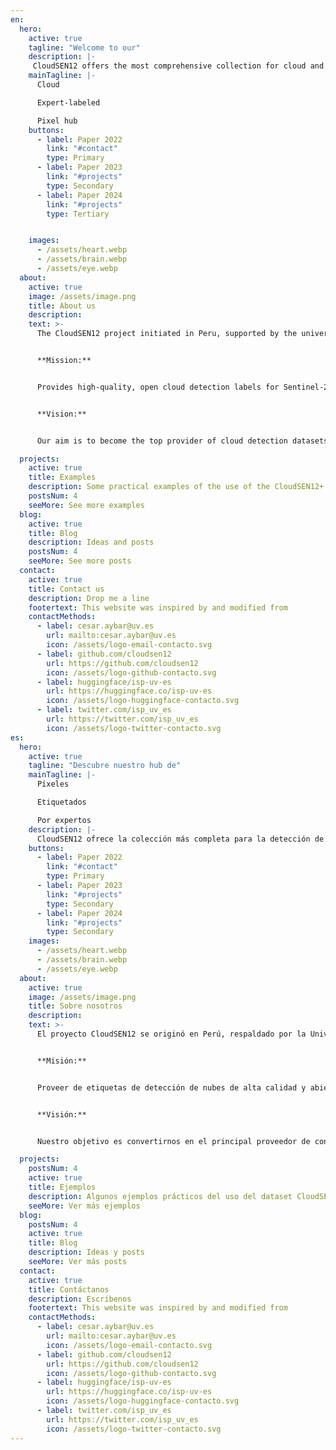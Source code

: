 ```yaml
---
en:
  hero:
    active: true
    tagline: "Welcome to our"
    description: |-
     CloudSEN12 offers the most comprehensive collection for cloud and cloud shadow detection in Sentinel-2.
    mainTagline: |-
      Cloud

      Expert-labeled

      Pixel hub
    buttons:
      - label: Paper 2022
        link: "#contact"
        type: Primary
      - label: Paper 2023
        link: "#projects"
        type: Secondary
      - label: Paper 2024
        link: "#projects"
        type: Tertiary


    images:
      - /assets/heart.webp
      - /assets/brain.webp
      - /assets/eye.webp
  about:
    active: true
    image: /assets/image.png
    title: About us
    description: 
    text: >-
      The CloudSEN12 project initiated in Peru, supported by the universities of Salzburg, San Marcos, and Valencia. It stemmed from the necessity to tackle the challenge of working with images contaminated by clouds in South America, where cloud detection algorithms usually perform poorly. Due to the absence of suitable datasets for regions outside Europe and the US, we created CloudSEN12, an unbias globally distributed dataset. After the dataset’s release and receiving valuable feedback, the team was motivated to improve further, leading to CloudSEN12+, where, with the acquired knowledge, we refined the dataset to ensure maximum trustworthiness.


      **Mission:**


      Provides high-quality, open cloud detection labels for Sentinel-2, ensuring fair global data distribution.


      **Vision:**


      Our aim is to become the top provider of cloud detection datasets across multiple optical remote sensing sensors. We are dedicated to providing researchers and industries with the necessary models and datasets to accurate perform cloud screening.

  projects:
    active: true
    title: Examples
    description: Some practical examples of the use of the CloudSEN12+
    postsNum: 4
    seeMore: See more examples
  blog:
    active: true
    title: Blog
    description: Ideas and posts
    postsNum: 4
    seeMore: See more posts
  contact:
    active: true
    title: Contact us
    description: Drop me a line
    footertext: This website was inspired by and modified from
    contactMethods:
      - label: cesar.aybar@uv.es
        url: mailto:cesar.aybar@uv.es
        icon: /assets/logo-email-contacto.svg
      - label: github.com/cloudsen12
        url: https://github.com/cloudsen12
        icon: /assets/logo-github-contacto.svg
      - label: huggingface/isp-uv-es
        url: https://huggingface.co/isp-uv-es
        icon: /assets/logo-huggingface-contacto.svg
      - label: twitter.com/isp_uv_es
        url: https://twitter.com/isp_uv_es
        icon: /assets/logo-twitter-contacto.svg
es:
  hero:
    active: true
    tagline: "Descubre nuestro hub de"
    mainTagline: |-
      Píxeles

      Etiquetados

      Por expertos
    description: |-
      CloudSEN12 ofrece la colección más completa para la detección de nubes y sombras de nubes en Sentinel-2.
    buttons:
      - label: Paper 2022
        link: "#contact"
        type: Primary
      - label: Paper 2023
        link: "#projects"
        type: Secondary
      - label: Paper 2024
        link: "#projects"
        type: Secondary
    images:
      - /assets/heart.webp
      - /assets/brain.webp
      - /assets/eye.webp
  about:
    active: true
    image: /assets/image.png
    title: Sobre nosotros
    description:
    text: >-
      El proyecto CloudSEN12 se originó en Perú, respaldado por la Universidad de Salzburg, San Marcos, y Valencia. Surgió de la necesidad de abordar el desafío de trabajar con imágenes contaminadas por nubes en los Andes peruanos, donde los algoritmos de detección de nubes no funcionaban correctamente. Ante la falta de datasets adecuados para esta región, se decidió crear CloudSEN12,  un dataset distribuido globalmente. Tras el lanzamiento de este conjunto de datos en 2022 y recibir valiosos comentarios, nos sentimos inspirados para seguir mejorando. Así fue como nació CloudSEN12+, donde con el conocimiento adquirido, refinamos el dataset para ofrecer aun mas precisión y confiabilidad. 


      **Misión:**


      Proveer de etiquetas de detección de nubes de alta calidad y abiertas para Sentinel-2, garantizando una distribución de datos equitativa en el planeta.


      **Visión:**


      Nuestro objetivo es convertirnos en el principal proveedor de conjuntos de datos de detección de nubes para múltiples sensores de teledetección. Estamos dedicados a proporcionar a científicos e industrias los modelos y conjuntos de datos necesarios para garantizar la correcta detección de nubes.

  projects:
    postsNum: 4
    active: true
    title: Ejemplos
    description: Algunos ejemplos prácticos del uso del dataset CloudSEN12+.
    seeMore: Ver más ejemplos
  blog:
    postsNum: 4
    active: true
    title: Blog
    description: Ideas y posts 
    seeMore: Ver más posts
  contact:
    active: true
    title: Contáctanos
    description: Escríbenos 
    footertext: This website was inspired by and modified from
    contactMethods:
      - label: cesar.aybar@uv.es
        url: mailto:cesar.aybar@uv.es
        icon: /assets/logo-email-contacto.svg
      - label: github.com/cloudsen12
        url: https://github.com/cloudsen12
        icon: /assets/logo-github-contacto.svg
      - label: huggingface/isp-uv-es
        url: https://huggingface.co/isp-uv-es
        icon: /assets/logo-huggingface-contacto.svg
      - label: twitter.com/isp_uv_es
        url: https://twitter.com/isp_uv_es
        icon: /assets/logo-twitter-contacto.svg
---
```

